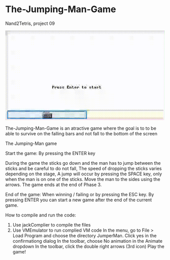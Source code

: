 # The-Jumping-Man-Game
Nand2Tetris, project 09

![](demo.gif)

The-Jumping-Man-Game is an atractive game where the goal is to to be able to survive on the falling bars and not fall to the bottom of the screen

The Jumping-Man game

Start the game: By pressing the ENTER key

During the game the sticks go down and the man has to jump between the sticks and be careful to do not fall, The speed of dropping the sticks varies depending on the stage, A jump will occur by pressing the SPACE key, only when the man is on one of the sticks. Move the man to the sides using the arrows. The game ends at the end of Phase 3.

End of the game: When winning / failing or by pressing the ESC key. By pressing ENTER you can start a new game after the end of the current game.

How to compile and run the code:

1. Use jackComplier to compile the files
2. Use VMEmulator to run complied VM code In the menu, go to File > Load Program and choose the directory JumperMan. Click yes in the confirmationg dialog In the toolbar, choose No animation in the Animate dropdown In the toolbar, click the double right arrows (3rd icon) Play the game!
